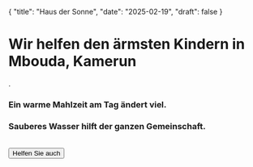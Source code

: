 {
  "title": "Haus der Sonne",
  "date": "2025-02-19",
  "draft": false
}
<div class="home-introduction">
  <h1>Wir helfen den ärmsten Kindern in Mbouda, Kamerun</h1>.  
  <h3>Ein warme Mahlzeit am Tag ändert viel.</h3>  
  <h3>Sauberes Wasser hilft der ganzen Gemeinschaft.</h3>  
  <br>
  <button id="js-button-helfen" onclick="window.location.href='./Helfen';">Helfen Sie auch</button>  
</div>